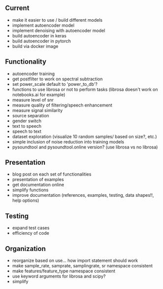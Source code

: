 
## Current
- make it easier to use / build different models
- implement autoencoder model
- implement denoising with autoencoder model
- build autoencoder in keras
- build autoencoder in pytorch
- build via docker image

## Functionality

- autoencoder training
- get postfilter to work on spectral subtraction
- set power_scale default to 'power_to_db'?
- functions to use librosa or not to perform tasks (librosa doesn't work on notebooks.ai for example)
- measure level of snr
- measure quality of filtering/speech enhancement
- measure signal similarity
- source separation
- gender switch
- text to speech
- speech to text
- dataset exploration (visualize 10 random samples/ based on size?, etc.)
- simple inclusion of noise reduction into training models
- pysoundtool and pysoundtool.online version? (use librosa vs no librosa)

## Presentation

- blog post on each set of functionalities
- presentation of examples
- get documentation online
- simplify functions
- improve documentation (references, examples, testing, data shapes!!, help options)

## Testing

- expand test cases
- efficiency of code

## Organization

- reorganize based on use... how import statement should work
- make sample_rate, samprate, samplingrate, sr namespace consistent
- make features/feature_type namespace consistent
- use keyword arguments for librosa and scipy?
- simplify
